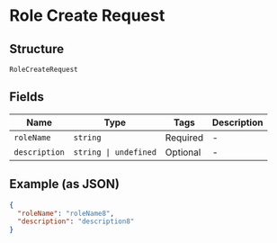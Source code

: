 
# Role Create Request

## Structure

`RoleCreateRequest`

## Fields

| Name | Type | Tags | Description |
|  --- | --- | --- | --- |
| `roleName` | `string` | Required | - |
| `description` | `string \| undefined` | Optional | - |

## Example (as JSON)

```json
{
  "roleName": "roleName8",
  "description": "description8"
}
```

